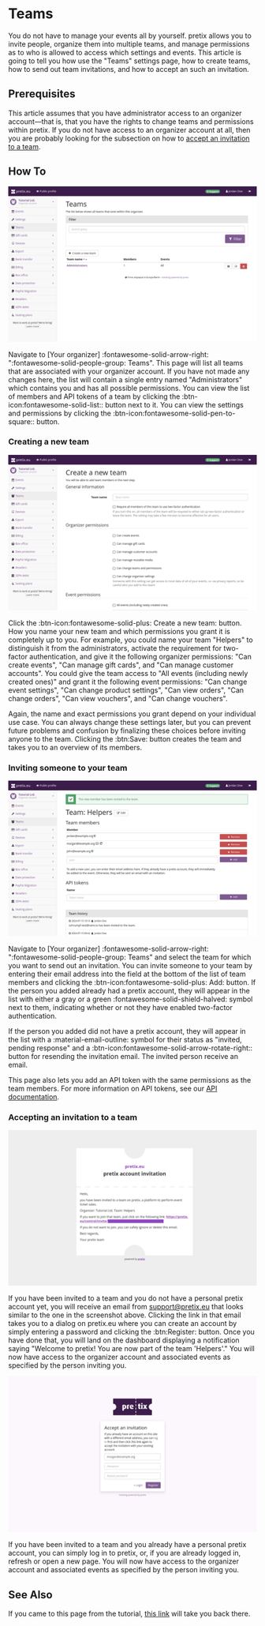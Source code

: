 # Teams

You do not have to manage your events all by yourself. 
pretix allows you to invite people, organize them into multiple teams, and manage permissions as to who is allowed to access which settings and events. 
This article is going to tell you how use the "Teams" settings page, how to create teams, how to send out team invitations, and how to accept an such an invitation. 

## Prerequisites

This article assumes that you have administrator access to an organizer account—that is, that you have the rights to change teams and permissions within pretix. 
If you do not have access to an organizer account at all, then you are probably looking for the subsection on how to [accept an invitation to a team](teams.md#accepting-an-invitation-to-a-team). 

## How To 

![Page titled 'Teams', listing a team called 'Administrators' and showing buttons for creating, editing and viewing teams.](../assets/screens/teams/teams.png "Teams screenshot") 

Navigate to [Your organizer] :fontawesome-solid-arrow-right: ":fontawesome-solid-people-group: Teams". 
This page will list all teams that are associated with your organizer account. 
If you have not made any changes here, the list will contain a single entry named "Administrators" which contains you and has all possible permissions. 
You can view the list of members and API tokens of a team by clicking the :btn-icon:fontawesome-solid-list:: button next to it. 
You can view the settings and permissions by clicking the :btn-icon:fontawesome-solid-pen-to-square:: button. 

### Creating a new team

![Page titled 'Create a new team', with a name input, the option to require 2FA as well as several organizer and event permission settings.](../assets/screens/teams/create-team.png "Create a new team screenshot") 

Click the :btn-icon:fontawesome-solid-plus: Create a new team: button. 
How you name your new team and which permissions you grant it is completely up to you. 
For example, you could name your team "Helpers" to distinguish it from the administrators, activate the requirement for two-factor authentication, and give it the following organizer permissions: 
"Can create events", "Can manage gift cards", and "Can manage customer accounts". 
You could give the team access to "All events (including newly created ones)" and grant it the following event permissions: 
"Can change event settings", "Can change product settings", "Can view orders", "Can change orders", "Can view vouchers", and "Can change vouchers". 

Again, the name and exact permissions you grant depend on your individual use case. 
You can always change these settings later, but you can prevent future problems and confusion by finalizing these choices before inviting anyone to the team. 
Clicking the :btn:Save: button creates the team and takes you to an overview of its members. 

### Inviting someone to your team

![Page titled 'Team: Helpers', listing three members, one of them has a mail icon next to their email address.](../assets/screens/teams/team-invite.png "Team: Helpers screenshot") 

Navigate to [Your organizer] :fontawesome-solid-arrow-right: ":fontawesome-solid-people-group: Teams" and select the team for which you want to send out an invitation. 
You can invite someone to your team by entering their email address into the field at the bottom of the list of team members and clicking the :btn-icon:fontawesome-solid-plus: Add: button. 
If the person you added already had a pretix account, they will appear in the list with either a gray or a green :fontawesome-solid-shield-halved: symbol next to them, indicating whether or not they have enabled two-factor authentication. 

If the person you added did not have a pretix account, they will appear in the list with a :material-email-outline: symbol for their status as "invited, pending response" and a :btn-icon:fontawesome-solid-arrow-rotate-right:: button for resending the invitation email. 
The invited person receive an email. 

This page also lets you add an API token with the same permissions as the team members. 
For more information on API tokens, see our [API documentation](https://docs.pretix.eu/en/latest/api/tokenauth.html). 

### Accepting an invitation to a team

![Email titled 'pretix account invitation', specifying the organizer Tutorial Ltd. and the team Helpers, displaying a link for joining that team.](../assets/screens/teams/account-invitation.png "pretix account invitation screenshot") 

If you have been invited to a team and you do not have a personal pretix account yet, you will receive an email from support@pretix.eu that looks similar to the one in the screenshot above. 
Clicking the link in that email takes you to a dialog on pretix.eu where you can create an account by simply entering a password and clicking the :btn:Register: button. 
Once you have done that, you will land on the dashboard displaying a notification saying "Welcome to pretix! You are now part of the team 'Helpers'." 
You will now have access to the organizer account and associated events as specified by the person inviting you. 

![Page titled 'Accept an invitation' with inputs for email address and password as well as buttons for logging in or registering.](../assets/screens/teams/accept-invitation.png "pretix accept an invitation screenshot") 

If you have been invited to a team and you already have a personal pretix account, you can simply log in to pretix, or, if you are already logged in, refresh or open a new page. 
You will now have access to the organizer account and associated events as specified by the person inviting you. 

## See Also 

If you came to this page from the tutorial, [this link](../tutorial/organizer-account.md)  will take you back there. 